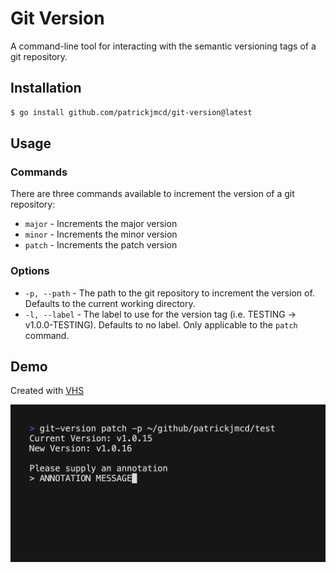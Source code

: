 # Git Version

A command-line tool for interacting with the semantic versioning tags of a git repository.

## Installation

```bash
$ go install github.com/patrickjmcd/git-version@latest
```

## Usage

### Commands

There are three commands available to increment the version of a git repository:

- `major` - Increments the major version
- `minor` - Increments the minor version
- `patch` - Increments the patch version

### Options

- `-p, --path` - The path to the git repository to increment the version of. 
Defaults to the current working directory.
- `-l, --label` - The label to use for the version tag (i.e. TESTING -> v1.0.0-TESTING). 
Defaults to no label. Only applicable to the `patch` command.

## Demo

Created with [VHS](https://github.com/charmbracelet/vhs)

<img width="800" src="./demo.gif" alt="Demo of git-version">